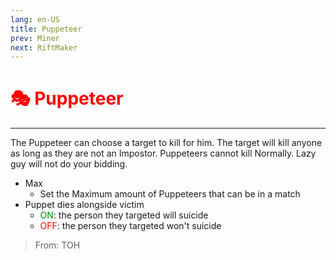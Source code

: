 ```yaml
---
lang: en-US
title: Puppeteer
prev: Miner
next: RiftMaker
---
```


# <font color="red">🎭 <b>Puppeteer</b></font> <Badge text="Concealing" type="tip" vertical="middle"/>
---

The Puppeteer can choose a target to kill for him. The target will kill anyone as long as they are not an Impostor. Puppeteers cannot kill Normally. Lazy guy will not do your bidding.
* Max
  * Set the Maximum amount of Puppeteers that can be in a match
* Puppet dies alongside victim
  * <font color=green>ON</font>: the person they targeted will suicide
  * <font color=red>OFF</font>: the person they targeted won't suicide

> From: TOH